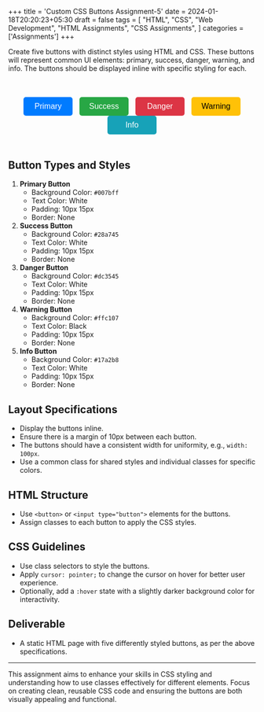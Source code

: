+++
title = 'Custom CSS Buttons Assignment-5'
date = 2024-01-18T20:20:23+05:30
draft = false
tags = [
    "HTML",
    "CSS",
    "Web Development",
    "HTML Assignments",
    "CSS Assignments",
]
categories = ['Assignments']
+++

Create five buttons with distinct styles using HTML and CSS. These buttons will represent common UI elements: primary, success, danger, warning, and info. The buttons should be displayed inline with specific styling for each.
<style>
    .buttons-section {
        margin: 50px auto;
        text-align: center;
    }
    .button {
    padding: 10px 15px;
    border-radius: 5px;
    border: none;
    color: white;
    font-size: 16px;
    margin: 0 5px; 
    cursor: pointer;
    width: 100px;
    transition: background-color 0.3s; 
}

/* Specific button colors */
.primary { background-color: #007bff; }
.success { background-color: #28a745; }
.danger { background-color: #dc3545; }
.warning { background-color: #ffc107; color: black; } /* Override text color for warning button */
.info { background-color: #17a2b8; }

/* Hover effects */
.button:hover {
    opacity: 0.9;
}
</style>
<div class="buttons-section">
<button class="button primary">Primary</button>
<button class="button success">Success</button>
<button class="button danger">Danger</button>
<button class="button warning">Warning</button>
<button class="button info">Info</button>
</div>

## Button Types and Styles

1. **Primary Button**
   - Background Color: `#007bff`
   - Text Color: White
   - Padding: 10px 15px
   - Border: None
2. **Success Button**
   - Background Color: `#28a745`
   - Text Color: White
   - Padding: 10px 15px
   - Border: None
3. **Danger Button**
   - Background Color: `#dc3545`
   - Text Color: White
   - Padding: 10px 15px
   - Border: None
4. **Warning Button**
   - Background Color: `#ffc107`
   - Text Color: Black
   - Padding: 10px 15px
   - Border: None
5. **Info Button**
   - Background Color: `#17a2b8`
   - Text Color: White
   - Padding: 10px 15px
   - Border: None

## Layout Specifications

- Display the buttons inline.
- Ensure there is a margin of 10px between each button.
- The buttons should have a consistent width for uniformity, e.g., `width: 100px`.
- Use a common class for shared styles and individual classes for specific colors.

## HTML Structure

- Use `<button>` or `<input type="button">` elements for the buttons.
- Assign classes to each button to apply the CSS styles.

## CSS Guidelines

- Use class selectors to style the buttons.
- Apply `cursor: pointer;` to change the cursor on hover for better user experience.
- Optionally, add a `:hover` state with a slightly darker background color for interactivity.

## Deliverable

- A static HTML page with five differently styled buttons, as per the above specifications.

---

This assignment aims to enhance your skills in CSS styling and understanding how to use classes effectively for different elements. Focus on creating clean, reusable CSS code and ensuring the buttons are both visually appealing and functional.
